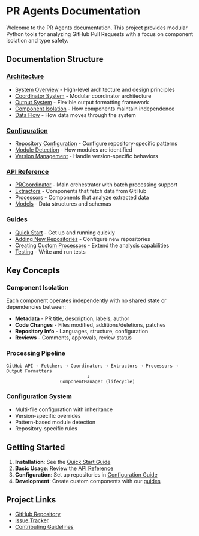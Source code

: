 # PR Agents Documentation

Welcome to the PR Agents documentation. This project provides modular Python tools for analyzing GitHub Pull Requests with a focus on component isolation and type safety.

## Documentation Structure

### [Architecture](./architecture/)
- [System Overview](./architecture/overview.md) - High-level architecture and design principles
- [Coordinator System](./architecture/coordinator-system.md) - Modular coordinator architecture
- [Output System](./architecture/output-system.md) - Flexible output formatting framework
- [Component Isolation](./architecture/component-isolation.md) - How components maintain independence
- [Data Flow](./architecture/data-flow.md) - How data moves through the system

### [Configuration](./configuration/)
- [Repository Configuration](./configuration/repository-config.md) - Configure repository-specific patterns
- [Module Detection](./configuration/module-detection.md) - How modules are identified
- [Version Management](./configuration/version-management.md) - Handle version-specific behaviors

### [API Reference](./api/)
- [PRCoordinator](./api/coordinator.md) - Main orchestrator with batch processing support
- [Extractors](./api/extractors.md) - Components that fetch data from GitHub
- [Processors](./api/processors.md) - Components that analyze extracted data
- [Models](./api/models.md) - Data structures and schemas

### [Guides](./guides/)
- [Quick Start](./guides/quickstart.md) - Get up and running quickly
- [Adding New Repositories](./guides/adding-repositories.md) - Configure new repositories
- [Creating Custom Processors](./guides/custom-processors.md) - Extend the analysis capabilities
- [Testing](./guides/testing.md) - Write and run tests

## Key Concepts

### Component Isolation
Each component operates independently with no shared state or dependencies between:
- **Metadata** - PR title, description, labels, author
- **Code Changes** - Files modified, additions/deletions, patches
- **Repository Info** - Languages, structure, configuration
- **Reviews** - Comments, approvals, review status

### Processing Pipeline
```
GitHub API → Fetchers → Coordinators → Extractors → Processors → Output Formatters
                              ↓
                    ComponentManager (lifecycle)
```

### Configuration System
- Multi-file configuration with inheritance
- Version-specific overrides
- Pattern-based module detection
- Repository-specific rules

## Getting Started

1. **Installation**: See the [Quick Start Guide](./guides/quickstart.md)
2. **Basic Usage**: Review the [API Reference](./api/)
3. **Configuration**: Set up repositories in [Configuration Guide](./configuration/repository-config.md)
4. **Development**: Create custom components with our [guides](./guides/)

## Project Links

- [GitHub Repository](https://github.com/ChrisHuie/pr-agents)
- [Issue Tracker](https://github.com/ChrisHuie/pr-agents/issues)
- [Contributing Guidelines](../CONTRIBUTING.md)